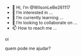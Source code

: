- 👋 Hi, I’m @WilsonLeBe261117
- 👀 I’m interested in ...
- 🌱 I’m currently learning ...
- 💞️ I’m looking to collaborate on ...
- 📫 How to reach me ...

<!---
WilsonLeBe261117/WilsonLeBe261117 is a ✨ special ✨ repository because its `README.md` (this file) appears on your GitHub profile.
You can click the Preview link to take a look at your changes.
--->oi
quem pode me ajudar?

